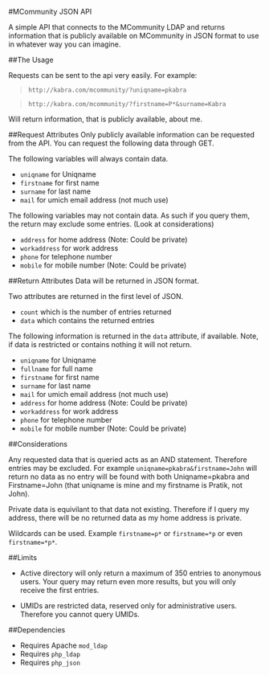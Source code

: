 #MCommunity JSON API

A simple API that connects to the MCommunity LDAP and returns information that is publicly available on MCommunity in JSON format to use in whatever way you can imagine.

##The Usage

Requests can be sent to the api very easily.
For example:

> `http://kabra.com/mcommunity/?uniqname=pkabra`

> `http://kabra.com/mcommunity/?firstname=P*&surname=Kabra`

Will return information, that is publicly available, about me.

##Request Attributes
Only publicly available information can be requested from the API.
You can request the following data through GET.

The following variables will always contain data.

- `uniqname` for Uniqname
- `firstname` for first name
- `surname` for last name
- `mail` for umich email address (not much use)

The following variables may not contain data.
As such if you query them, the return may exclude some entries. (Look at considerations)

- `address` for home address (Note: Could be private)
- `workaddress` for work address
- `phone` for telephone number
- `mobile` for mobile number (Note: Could be private)

##Return Attributes
Data will be returned in JSON format.

Two attributes are returned in the first level of JSON.

- `count` which is the number of entries returned
- `data` which contains the returned entries

The following information is returned in the `data` attribute, if available. Note, if data is restricted or contains nothing it will not return.

- `uniqname` for Uniqname
- `fullname` for full name
- `firstname` for first name
- `surname` for last name
- `mail` for umich email address (not much use)
- `address` for home address (Note: Could be private)
- `workaddress` for work address
- `phone` for telephone number
- `mobile` for mobile number (Note: Could be private)

##Considerations

Any requested data that is queried acts as an AND statement. Therefore entries may be excluded. For example `uniqname=pkabra&firstname=John` will return no data as no entry will be found with both Uniqname=pkabra and Firstname=John (that uniqname is mine and my firstname is Pratik, not John).

Private data is equivilant to that data not existing. Therefore if I query my address, there will be no returned data as my home address is private.

Wildcards can be used. Example `firstname=p*` or `firstname=*p` or even `firstname=*p*`.

##Limits

- Active directory will only return a maximum of 350 entries to anonymous users. Your query may return even more results, but you will only receive the first entries.

- UMIDs are restricted data, reserved only for administrative users. Therefore you cannot query UMIDs.

##Dependencies

- Requires Apache `mod_ldap`
- Requires `php_ldap`
- Requires `php_json`